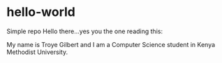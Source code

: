# hello-world
Simple repo
Hello there...yes you the one reading this:

My name is Troye Gilbert and I am a Computer Science student in Kenya Methodist University. 
